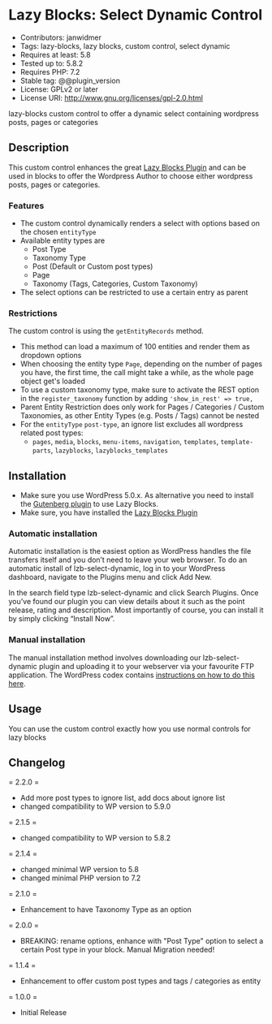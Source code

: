 # Lazy Blocks: Select Dynamic Control

* Contributors: janwidmer
* Tags: lazy-blocks, lazy blocks, custom control, select dynamic
* Requires at least: 5.8
* Tested up to: 5.8.2
* Requires PHP: 7.2
* Stable tag: @@plugin_version
* License: GPLv2 or later
* License URI: <http://www.gnu.org/licenses/gpl-2.0.html>

lazy-blocks custom control to offer a dynamic select containing wordpress posts, pages or categories

## Description

This custom control enhances the great [Lazy Blocks Plugin](https://lazyblocks.com/) and can be used in blocks to offer 
the Wordpress Author to choose either wordpress posts, pages or categories.

### Features

* The custom control dynamically renders a select with options based on the chosen `entityType`
* Available entity types are
  * Post Type
  * Taxonomy Type
  * Post (Default or Custom post types)
  * Page
  * Taxonomy (Tags, Categories, Custom Taxonomy)
* The select options can be restricted to use a certain entry as parent

### Restrictions

The custom control is using the `getEntityRecords` method.

* This method can load a maximum of 100 entities and render them as dropdown options
* When choosing the entity type `Page`, depending on the number of pages you have, the first time, the call might take
  a while, as the whole page object get's loaded
* To use a custom taxonomy type, make sure to activate the REST option in the `register_taxonomy` function by adding `'show_in_rest' => true,`
* Parent Entity Restriction does only work for Pages / Categories / Custom Taxonomies, as other Entity Types (e.g. Posts / Tags) cannot be nested
* For the `entityType` `post-type`, an ignore list excludes all wordpress related post types:
  * `pages`, `media`, `blocks`, `menu-items`, `navigation`, `templates`, `template-parts`, `lazyblocks`, `lazyblocks_templates`

## Installation

* Make sure you use WordPress 5.0.x. As alternative you need to install the 
  [Gutenberg plugin](https://wordpress.org/plugins/gutenberg/) to use Lazy Blocks.
* Make sure, you have installed the [Lazy Blocks Plugin](https://lazyblocks.com/)

### Automatic installation

Automatic installation is the easiest option as WordPress handles the file transfers itself and you don’t need to 
leave your web browser. To do an automatic install of lzb-select-dynamic, log in to your WordPress dashboard, 
navigate to the Plugins menu and click Add New.

In the search field type lzb-select-dynamic and click Search Plugins. Once you’ve found our plugin you can view details 
about it such as the point release, rating and description. Most importantly of course, you can install it by simply 
clicking “Install Now”.

### Manual installation

The manual installation method involves downloading our lzb-select-dynamic plugin and uploading it to your webserver 
via your favourite FTP application. The WordPress codex contains 
[instructions on how to do this here](https://codex.wordpress.org/Managing_Plugins#Manual_Plugin_Installation).

## Usage

You can use the custom control exactly how you use normal controls for lazy blocks

## Changelog

= 2.2.0 =

* Add more post types to ignore list, add docs about ignore list
* changed compatibility to WP version to 5.9.0

= 2.1.5 =

* changed compatibility to WP version to 5.8.2

= 2.1.4 =

* changed minimal WP version to 5.8
* changed minimal PHP version to 7.2

= 2.1.0 =

* Enhancement to have Taxonomy Type as an option 

= 2.0.0 =

* BREAKING: rename options, enhance with "Post Type" option to select a certain Post type in your block. Manual Migration needed!

= 1.1.4 =

* Enhancement to offer custom post types and tags / categories as entity

= 1.0.0 =

* Initial Release
